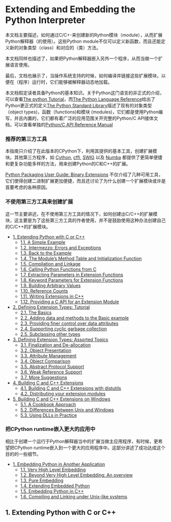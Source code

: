 # Extending and Embedding the Python Interpreter

本文档主要描述，如何通过C/C+-来创建新的Rython模块（module），从而扩展Python解释器（的使用）。这些Python module不仅可以定义新函数，而且还能定义新的对象类型（class）和对应的（类）方法。

本文档同样也描述了，如果把Python解释器嵌入另外一个程序，从而当做一个扩展语言使用。

最后，文档也展示了，当操作系统支持的时候，如何编译并链接这些扩展模块，以便在（程序）运行时，它们能够被解释器动态地加载。

本文档假定读者具备Python的基本知识。关于Python这门语言的非正式的介绍，可以查看[The python Tutorial](https://docs.python.org/3/tutorial/index.html#tutorial-index)，而[The Python Language Reference](https://docs.python.org/3/reference/index.html#reference-index)给出了Python更正式的定义[The Python Standard Library](https://docs.python.org/3/library/index.html#library-index)描述了现有的对象类型（object types)，函数（functions)和模块 (modules)，它们都是使用Python编写，并且内置的，它们都有着广泛的应用范围关开完整的Python/C API接体文档，可以查看单独的[Python/C API Reference Manual](https://docs.python.org/3/c-api/index.html#c-api-index)

### 推荐的第三方工具

本指南只介绍了在此版本的CPython下，利用其提供的基本工具，创建扩展模块。其他第三方程序，如 [Cython](https://cython.org/), [cffi](https://cffi.readthedocs.io/), [SWIG](https://www.swig.org/) 以及 [Numba](https://numba.pydata.org/) 都提供了更简单便捷和更复杂功能多样的方法，用来创建Python的C和C++的扩展。

[Python Packaging User Guide: Binary Extensions](https://packaging.python.org/guides/packaging-binary-extensions/) 不仅介绍了几种可用工具，它们使得创建二进制扩展更加便捷，而且还讨论了为什么创建一个扩展模块或许是首要考虑的各种原因。

### 不使用第三方工具来创建扩展

这一节主要讲述，在不使用第三方工具的情况下，如何创建出C/C++的扩展模块，这主要是为了这些第三方工具的作者使用，并不是鼓励使用这种办法创建自己的C/C++的扩展模块。

-   [1. Extending Python with C or C++](https://docs.python.org/3/extending/extending.html)
    -   [1.1. A Simple Example](https://docs.python.org/3/extending/extending.html#a-simple-example)
    -   [1.2. Intermezzo: Errors and Exceptions](https://docs.python.org/3/extending/extending.html#intermezzo-errors-and-exceptions)
    -   [1.3. Back to the Example](https://docs.python.org/3/extending/extending.html#back-to-the-example)
    -   [1.4. The Module’s Method Table and Initialization Function](https://docs.python.org/3/extending/extending.html#the-module-s-method-table-and-initialization-function)
    -   [1.5. Compilation and Linkage](https://docs.python.org/3/extending/extending.html#compilation-and-linkage)
    -   [1.6. Calling Python Functions from C](https://docs.python.org/3/extending/extending.html#calling-python-functions-from-c)
    -   [1.7. Extracting Parameters in Extension Functions](https://docs.python.org/3/extending/extending.html#extracting-parameters-in-extension-functions)
    -   [1.8. Keyword Parameters for Extension Functions](https://docs.python.org/3/extending/extending.html#keyword-parameters-for-extension-functions)
    -   [1.9. Building Arbitrary Values](https://docs.python.org/3/extending/extending.html#building-arbitrary-values)
    -   [1.10. Reference Counts](https://docs.python.org/3/extending/extending.html#reference-counts)
    -   [1.11. Writing Extensions in C++](https://docs.python.org/3/extending/extending.html#writing-extensions-in-c)
    -   [1.12. Providing a C API for an Extension Module](https://docs.python.org/3/extending/extending.html#providing-a-c-api-for-an-extension-module)
-   [2. Defining Extension Types: Tutorial](https://docs.python.org/3/extending/newtypes_tutorial.html)
    -   [2.1. The Basics](https://docs.python.org/3/extending/newtypes_tutorial.html#the-basics)
    -   [2.2. Adding data and methods to the Basic example](https://docs.python.org/3/extending/newtypes_tutorial.html#adding-data-and-methods-to-the-basic-example)
    -   [2.3. Providing finer control over data attributes](https://docs.python.org/3/extending/newtypes_tutorial.html#providing-finer-control-over-data-attributes)
    -   [2.4. Supporting cyclic garbage collection](https://docs.python.org/3/extending/newtypes_tutorial.html#supporting-cyclic-garbage-collection)
    -   [2.5. Subclassing other types](https://docs.python.org/3/extending/newtypes_tutorial.html#subclassing-other-types)
-   [3. Defining Extension Types: Assorted Topics](https://docs.python.org/3/extending/newtypes.html)
    -   [3.1. Finalization and De-allocation](https://docs.python.org/3/extending/newtypes.html#finalization-and-de-allocation)
    -   [3.2. Object Presentation](https://docs.python.org/3/extending/newtypes.html#object-presentation)
    -   [3.3. Attribute Management](https://docs.python.org/3/extending/newtypes.html#attribute-management)
    -   [3.4. Object Comparison](https://docs.python.org/3/extending/newtypes.html#object-comparison)
    -   [3.5. Abstract Protocol Support](https://docs.python.org/3/extending/newtypes.html#abstract-protocol-support)
    -   [3.6. Weak Reference Support](https://docs.python.org/3/extending/newtypes.html#weak-reference-support)
    -   [3.7. More Suggestions](https://docs.python.org/3/extending/newtypes.html#more-suggestions)
-   [4. Building C and C++ Extensions](https://docs.python.org/3/extending/building.html)
    -   [4.1. Building C and C++ Extensions with distutils](https://docs.python.org/3/extending/building.html#building-c-and-c-extensions-with-distutils)
    -   [4.2. Distributing your extension modules](https://docs.python.org/3/extending/building.html#distributing-your-extension-modules)
-   [5. Building C and C++ Extensions on Windows](https://docs.python.org/3/extending/windows.html)
    -   [5.1. A Cookbook Approach](https://docs.python.org/3/extending/windows.html#a-cookbook-approach)
    -   [5.2. Differences Between Unix and Windows](https://docs.python.org/3/extending/windows.html#differences-between-unix-and-windows)
    -   [5.3. Using DLLs in Practice](https://docs.python.org/3/extending/windows.html#using-dlls-in-practice)


### 把CPython runtime嵌入更大的应用中


相比于创建一个运行于Python解释器当中的扩展当做主应用程序，有时候，更希望把CPython runtime嵌入到一个更大的应用程序中。这部分讲述了成功达成这个目的的一些细节。

-   [1. Embedding Python in Another Application](https://docs.python.org/3/extending/embedding.html)
    -   [1.1. Very High Level Embedding](https://docs.python.org/3/extending/embedding.html#very-high-level-embedding)
    -   [1.2. Beyond Very High Level Embedding: An overview](https://docs.python.org/3/extending/embedding.html#beyond-very-high-level-embedding-an-overview)
    -   [1.3. Pure Embedding](https://docs.python.org/3/extending/embedding.html#pure-embedding)
    -   [1.4. Extending Embedded Python](https://docs.python.org/3/extending/embedding.html#extending-embedded-python)
    -   [1.5. Embedding Python in C++](https://docs.python.org/3/extending/embedding.html#embedding-python-in-c)
    -   [1.6. Compiling and Linking under Unix-like systems](https://docs.python.org/3/extending/embedding.html#compiling-and-linking-under-unix-like-systems)



## 1. Extending Python with C or C++



